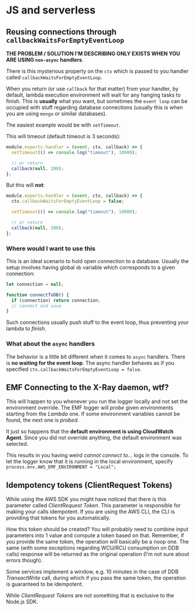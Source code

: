 # JS and serverless

## Reusing connections through `callbackWaitsForEmptyEventLoop`

**THE PROBLEM / SOLUTION I'M DESCRIBING ONLY EXISTS WHEN YOU ARE USING `non-async` handlers**.

There is this mysterious property on the `ctx` which is passed to you handler called `callbackWaitsForEmptyEventLoop`.

When you return (or use `callback` for that matter) from your handler, by default, lambda execution environment will wait for any hanging tasks to finish. This is **usually** what you want, but sometimes the `event loop` can be occupied with stuff regarding database connections (usually this is when you are using `mongo` or similar databases).

The easiest example would be with `setTimeout`.

This will timeout (default timeout is 3 seconds):

```js
module.exports.handler = (event, ctx, callback) => {
  setTimeout(() => console.log("timeout"), 10000);

  // or return
  callback(null, 200);
};
```

But this will **not**:

```js
module.exports.handler = (event, ctx, callback) => {
  ctx.callbackWaitsForEmptyEventLoop = false;

  setTimeout(() => console.log("timeout"), 10000);

  // or return
  callback(null, 200);
};
```

### Where would I want to use this

This is an ideal scenario to hold open connection to a database. Usually the setup involves having global `db` variable which corresponds to a given connection:

```js
let connection = null;

function connectToDB() {
  if (connection) return connection;
  // connect and save
}
```

Such connections usually push stuff to the event loop, thus preventing your lambda to _finish_.

### What about the `async` handlers

The behavior is a little bit different when it comes to `async` handlers. There is **no waiting for the event loop**. The async handler behaves as if you specified `ctx.callbackWaitsForEmptyEventLoop = false`.

## EMF Connecting to the X-Ray daemon, wtf?

This will happen to you whenever you run the logger locally and not set the environment override.
The EMF logger will _probe_ given environments starting from the _Lambda_ one. If some environment variables cannot be found, the next one is _probed_.

It just so happens that the **default environment is using CloudWatch Agent**. Since you did not override anything, the default environment was selected.

This results in you having weird _cannot connect to..._ logs in the console.
To let the logger know that it is running in the local environment, specify `process.env.AWS_EMF_ENVIRONMENT = "Local";`

## Idempotency tokens (ClientRequest Tokens)

While using the AWS SDK you might have noticed that there is this parameter called _ClientRequest Token_. This parameter is responsible for making your calls idempotent.
If you are using the AWS CLI, the CLI is providing that tokens for you automatically.

How this token should be created? You will probably need to combine input parameters into 1 value and compute a token based on that.
Remember, if you provide the same token, the operation will basically be a noop one. The same (with some exceptions regarding WCU/RCU consumption on DDB calls) response will be returned as the original operation (I'm not sure about errors though).

Some services implement a window, e.g. 10 minutes in the case of DDB _TransactWrite_ call, during which if you pass the same token, the operation is guaranteed to be idempotent.

While _ClientRequest Tokens_ are not something that is exclusive to the Node.js SDK.
